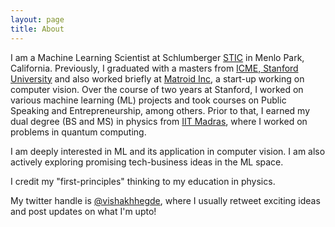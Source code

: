 ```yaml
---
layout: page
title: About
---
```


I am a Machine Learning Scientist at Schlumberger [STIC](https://www.slb.com/about/rd/technology/stic.aspx) in Menlo Park, California. 
Previously, I graduated with a masters from [ICME, Stanford University](https://icme.stanford.edu) and also worked briefly at [Matroid Inc](https://www.matroid.com), a start-up working on computer vision. 
Over the course of two years at Stanford, I worked on various machine learning (ML) projects and took courses on Public Speaking and Entrepreneurship, among others. Prior to that, I earned my dual degree (BS and MS) in physics from [IIT Madras](https://www.iitm.ac.in), where I worked on problems in quantum computing.

I am deeply interested in ML and its application in computer vision. I am also actively exploring promising tech-business ideas in the ML space.

I credit my "first-principles" thinking to my education in physics. 

My twitter handle is [@vishakhhegde](https://twitter.com/vishakhhegde), where I usually retweet exciting ideas and post updates on what I'm upto!
